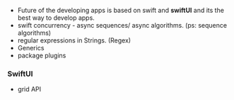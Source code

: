 - Future of the developing apps is based on swift and **swiftUI** and its the best way to develop apps. 
- swift concurrency - async sequences/ async algorithms. (ps: sequence algorithms) 
- regular expressions in Strings. (Regex)
- Generics 
- package plugins 

### SwiftUI 
- grid API 